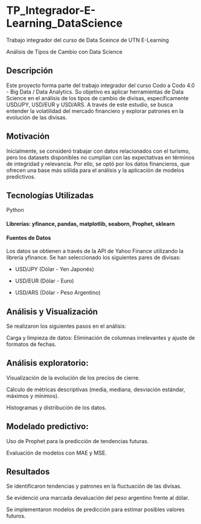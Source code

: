 # TP_Integrador-E-Learning_DataScience
Trabajo integrador del curso de Data Sceince de UTN E-Learning


Análisis de Tipos de Cambio con Data Science

## Descripción

Este proyecto forma parte del trabajo integrador del curso Codo a Codo 4.0 - Big Data / Data Analytics. Su objetivo es aplicar herramientas de Data Science en el análisis de los tipos de cambio de divisas, específicamente USD/JPY, USD/EUR y USD/ARS. A través de este estudio, se busca entender la volatilidad del mercado financiero y explorar patrones en la evolución de las divisas.

## Motivación

Inicialmente, se consideró trabajar con datos relacionados con el turismo, pero los datasets disponibles no cumplían con las expectativas en términos de integridad y relevancia. Por ello, se optó por los datos financieros, que ofrecen una base más sólida para el análisis y la aplicación de modelos predictivos.

## Tecnologías Utilizadas

Python

#### Librerías: yfinance, pandas, matplotlib, seaborn, Prophet, sklearn

#### Fuentes de Datos

Los datos se obtienen a través de la API de Yahoo Finance utilizando la librería yfinance. Se han seleccionado los siguientes pares de divisas:

* USD/JPY (Dólar - Yen Japonés)

* USD/EUR (Dólar - Euro)

* USD/ARS (Dólar - Peso Argentino)

## Análisis y Visualización

Se realizaron los siguientes pasos en el análisis:

Carga y limpieza de datos: Eliminación de columnas irrelevantes y ajuste de formatos de fechas.

## Análisis exploratorio:

Visualización de la evolución de los precios de cierre.

Cálculo de métricas descriptivas (media, mediana, desviación estándar, máximos y mínimos).

Histogramas y distribución de los datos.

## Modelado predictivo:

Uso de Prophet para la predicción de tendencias futuras.

Evaluación de modelos con MAE y MSE.

## Resultados

Se identificaron tendencias y patrones en la fluctuación de las divisas.

Se evidenció una marcada devaluación del peso argentino frente al dólar.

Se implementaron modelos de predicción para estimar posibles valores futuros.
